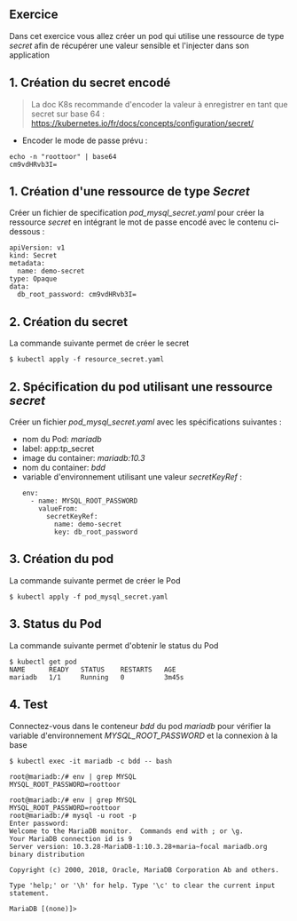 ## Exercice

Dans cet exercice vous allez créer un pod qui utilise une ressource de type *secret* afin de récupérer une valeur sensible et l'injecter dans son application

## 1. Création du secret encodé

> La doc K8s recommande d'encoder la valeur à enregistrer en tant que secret sur base 64 :
> https://kubernetes.io/fr/docs/concepts/configuration/secret/

- Encoder le mode de passe prévu :

```
echo -n "roottoor" | base64
cm9vdHRvb3I=
```

## 1. Création d'une ressource de type *Secret*

Créer un fichier de specification *pod_mysql_secret.yaml* pour créer la ressource *secret* en intégrant le mot de passe encodé avec le contenu ci-dessous :

```
apiVersion: v1
kind: Secret
metadata:
  name: demo-secret
type: Opaque
data:
  db_root_password: cm9vdHRvb3I=
```

## 2. Création du secret

La commande suivante permet de créer le secret

```
$ kubectl apply -f resource_secret.yaml
```

## 2. Spécification du pod utilisant une ressource *secret*

Créer un fichier *pod_mysql_secret.yaml* avec les spécifications suivantes :

- nom du Pod: *mariadb*
- label: app:tp_secret
- image du container: *mariadb:10.3*
- nom du container: *bdd*
- variable d'environnement utilisant une valeur *secretKeyRef* :
    ```
    env:
      - name: MYSQL_ROOT_PASSWORD
        valueFrom:
          secretKeyRef:
            name: demo-secret
            key: db_root_password
    ```

## 3. Création du pod

La commande suivante permet de créer le Pod

```
$ kubectl apply -f pod_mysql_secret.yaml
```

## 3. Status du Pod

La commande suivante permet d'obtenir le status du Pod

```
$ kubectl get pod
NAME      READY   STATUS    RESTARTS   AGE
mariadb   1/1     Running   0          3m45s
```

## 4. Test

Connectez-vous dans le conteneur *bdd* du pod *mariadb* pour vérifier la variable d'environnement *MYSQL_ROOT_PASSWORD* et la connexion à la base

```
$ kubectl exec -it mariadb -c bdd -- bash

root@mariadb:/# env | grep MYSQL
MYSQL_ROOT_PASSWORD=roottoor

root@mariadb:/# env | grep MYSQL
MYSQL_ROOT_PASSWORD=roottoor
root@mariadb:/# mysql -u root -p
Enter password: 
Welcome to the MariaDB monitor.  Commands end with ; or \g.
Your MariaDB connection id is 9
Server version: 10.3.28-MariaDB-1:10.3.28+maria~focal mariadb.org binary distribution

Copyright (c) 2000, 2018, Oracle, MariaDB Corporation Ab and others.

Type 'help;' or '\h' for help. Type '\c' to clear the current input statement.

MariaDB [(none)]>
```

```
